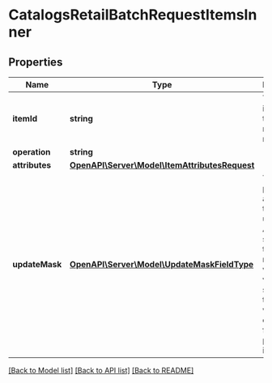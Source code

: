 # CatalogsRetailBatchRequestItemsInner

## Properties
Name | Type | Description | Notes
------------ | ------------- | ------------- | -------------
**itemId** | **string** | The catalog item id in the merchant namespace | 
**operation** | **string** |  | 
**attributes** | [**OpenAPI\Server\Model\ItemAttributesRequest**](ItemAttributesRequest.md) |  | 
**updateMask** | [**OpenAPI\Server\Model\UpdateMaskFieldType**](UpdateMaskFieldType.md) | The list of product attributes to be updated. Attributes specified in the update mask without a value specified in the body will be deleted from the product item. | [optional] 

[[Back to Model list]](../README.md#documentation-for-models) [[Back to API list]](../README.md#documentation-for-api-endpoints) [[Back to README]](../README.md)


